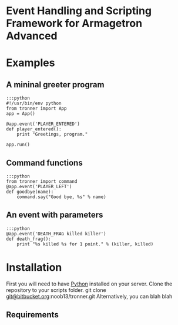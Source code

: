 
Event Handling and Scripting Framework for Armagetron Advanced
==============================================================

# Examples
## A mininal greeter program
    :::python
    #!/usr/bin/env python
    from tronner import App
    app = App()

    @app.event('PLAYER_ENTERED')
    def player_entered():
        print "Greetings, program."

    app.run()

## Command functions
    :::python
    from tronner import command
    @app.event('PLAYER_LEFT')
    def goodbye(name):
        command.say("Good bye, %s" % name)

## An event with parameters
    :::python
    @app.event('DEATH_FRAG killed killer')
    def death_frag():
        print "%s killed %s for 1 point." % (killer, killed)


# Installation
First you will need to have [Python](http://python.org) installed on your server. Clone the repository to your scripts folder.
    git clone git@bitbucket.org:noob13/tronner.git
Alternatively, you can blah blah
## Requirements

